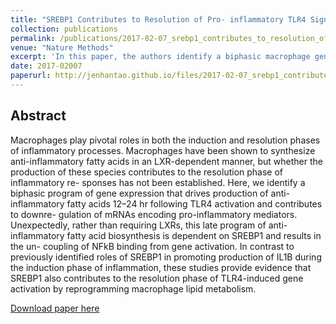 ```yaml
---
title: "SREBP1 Contributes to Resolution of Pro- inflammatory TLR4 Signaling by Reprogramming Fatty Acid Metabolism"
collection: publications
permalink: /publications/2017-02-07_srebp1_contributes_to_resolution_of_pro-inflammatory_tlr4_signaling_by_reprogramming_fatty_acid_metabolism
venue: "Nature Methods"
excerpt: 'In this paper, the authors identify a biphasic macrophage gene expression program underlying anti-inflammatory fatty acid production following TLR4 activation. The late anti-inflammatory program is dependent on SREBP1. This is surprising given the known roles of SREBP1 in promoting IL1B production during the induction of inflammation and highlights its dual roles.'
date: 2017-02007
paperurl: http://jenhantao.github.io/files/2017-02-07_srebp1_contributes_to_resolution_of_pro-inflammatory_tlr4_signaling_by_reprogramming_fatty_acid_metabolism
---
```


## Abstract
Macrophages play pivotal roles in both the induction and resolution phases of inflammatory processes. Macrophages have been shown to synthesize anti-inflammatory fatty acids in an LXR-dependent manner, but whether the production of these species contributes to the resolution phase of inflammatory re- sponses has not been established. Here, we identify a biphasic program of gene expression that drives production of anti-inflammatory fatty acids 12–24 hr following TLR4 activation and contributes to downre- gulation of mRNAs encoding pro-inflammatory mediators. Unexpectedly, rather than requiring LXRs, this late program of anti-inflammatory fatty acid biosynthesis is dependent on SREBP1 and results in the un- coupling of NFkB binding from gene activation. In contrast to previously identified roles of SREBP1 in promoting production of IL1B during the induction phase of inflammation, these studies provide evidence that SREBP1 also contributes to the resolution phase of TLR4-induced gene activation by reprogramming macrophage lipid metabolism.


[Download paper here](2017-02-07_srebp1_contributes_to_resolution_of_pro-inflammatory_tlr4_signaling_by_reprogramming_fatty_acid_metabolism)
